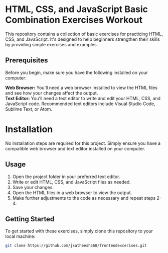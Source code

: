 # HTML, CSS, and JavaScript Basic Combination Exercises Workout

This repository contains a collection of basic exercises for practicing HTML, CSS, and JavaScript. It's designed to help beginners strengthen their skills by providing simple exercises and examples.

## Prerequisites
Before you begin, make sure you have the following installed on your computer:

**Web Browser:** You'll need a web browser installed to view the HTML files and see how your changes affect the output.<br>
**Text Editor:** You'll need a text editor to write and edit your HTML, CSS, and JavaScript code. Recommended text editors include Visual Studio Code, Sublime Text, or Atom.

# Installation
No installation steps are required for this project. Simply ensure you have a compatible web browser and text editor installed on your computer.

## Usage
1. Open the project folder in your preferred text editor.
2. Write or edit HTML, CSS, and JavaScript files as needed.
3. Save your changes.
4. Open the HTML files in a web browser to view the output.
5. Make further adjustments to the code as necessary and repeat steps 2-4.
   
## Getting Started

To get started with these exercises, simply clone this repository to your local machine:

```bash
git clone https://github.com/jsatheesh568/frontendexcerises.git



